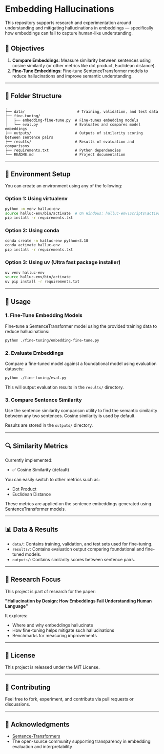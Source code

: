 # Embedding Hallucinations

This repository supports research and experimentation around understanding and mitigating hallucinations in embeddings — specifically how embeddings can fail to capture human-like understanding.

## 🧠 Objectives

1. **Compare Embeddings**: Measure similarity between sentences using cosine similarity (or other metrics like dot product, Euclidean distance).
2. **Fine-Tune Embeddings**: Fine-tune SentenceTransformer models to reduce hallucinations and improve semantic understanding.

---

## 📁 Folder Structure

```
.
├── data/                        # Training, validation, and test data
├── fine-tuning/                
│   ├── embedding-fine-tune.py  # Fine-tunes embedding models
│   └── eval.py                 # Evaluates and compares model embeddings
├── outputs/                    # Outputs of similarity scoring between sentence pairs
├── results/                    # Results of evaluation and comparisons
├── requirements.txt            # Python dependencies
└── README.md                   # Project documentation
```

---

## 🔧 Environment Setup

You can create an environment using any of the following:

### Option 1: Using virtualenv

```bash
python -m venv halluc-env
source halluc-env/bin/activate  # On Windows: halluc-env\Scripts\activate
pip install -r requirements.txt
```

### Option 2: Using conda

```bash
conda create -n halluc-env python=3.10
conda activate halluc-env
pip install -r requirements.txt
```

### Option 3: Using uv (Ultra fast package installer)

```bash
uv venv halluc-env
source halluc-env/bin/activate
uv pip install -r requirements.txt
```

---

## 🚀 Usage

### 1. Fine-Tune Embedding Models

Fine-tune a SentenceTransformer model using the provided training data to reduce hallucinations:

```bash
python ./fine-tuning/embedding-fine-tune.py
```

### 2. Evaluate Embeddings

Compare a fine-tuned model against a foundational model using evaluation datasets:

```bash
python ./fine-tuning/eval.py
```

This will output evaluation results in the `results/` directory.

### 3. Compare Sentence Similarity

Use the sentence similarity comparison utility to find the semantic similarity between any two sentences. Cosine similarity is used by default.

Results are stored in the `outputs/` directory.

---

## 🔍 Similarity Metrics

Currently implemented:  
- ✅ Cosine Similarity (default)

You can easily switch to other metrics such as:
- Dot Product
- Euclidean Distance

These metrics are applied on the sentence embeddings generated using SentenceTransformer models.

---

## 📊 Data & Results

- `data/`: Contains training, validation, and test sets used for fine-tuning.
- `results/`: Contains evaluation output comparing foundational and fine-tuned models.
- `outputs/`: Contains similarity scores between sentence pairs.

---

## 🧪 Research Focus

This project is part of research for the paper:

**"Hallucination by Design: How Embeddings Fail Understanding Human Language"**

It explores:
- Where and why embeddings hallucinate
- How fine-tuning helps mitigate such hallucinations
- Benchmarks for measuring improvements

---

## 📄 License

This project is released under the MIT License.

---

## 🤝 Contributing

Feel free to fork, experiment, and contribute via pull requests or discussions.

---

## 🙏 Acknowledgments

- [Sentence-Transformers](https://www.sbert.net/)
- The open-source community supporting transparency in embedding evaluation and interpretability